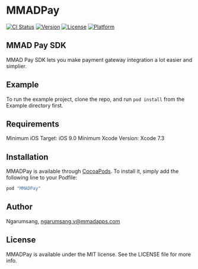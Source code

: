 # MMADPay

[![CI Status](http://img.shields.io/travis/Ngarumsang/MMADPay.svg?style=flat)](https://travis-ci.org/Ngarumsang/MMADPay)
[![Version](https://img.shields.io/cocoapods/v/MMADPay.svg?style=flat)](http://cocoapods.org/pods/MMADPay)
[![License](https://img.shields.io/cocoapods/l/MMADPay.svg?style=flat)](http://cocoapods.org/pods/MMADPay)
[![Platform](https://img.shields.io/cocoapods/p/MMADPay.svg?style=flat)](http://cocoapods.org/pods/MMADPay)



## MMAD Pay SDK

MMAD Pay SDK lets you make payment gateway integration a lot easier and simplier.

## Example

To run the example project, clone the repo, and run `pod install` from the Example directory first.


## Requirements
Minimum iOS Target: iOS 9.0
Minimum Xcode Version: Xcode 7.3

## Installation

MMADPay is available through [CocoaPods](http://cocoapods.org). To install
it, simply add the following line to your Podfile:

```ruby
pod "MMADPay"
```

## Author

Ngarumsang, ngarumsang.v@mmadapps.com

## License

MMADPay is available under the MIT license. See the LICENSE file for more info.
